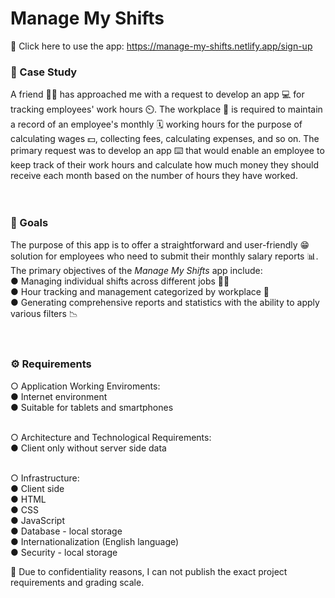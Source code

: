 # Manage My Shifts
🌠 Click here to use the app: https://manage-my-shifts.netlify.app/sign-up

### 📄 Case Study
A friend 🙍‍♂️ has approached me with a request to develop an app 💻 for tracking employees' work hours ⏲️. The workplace 🏢 is required to maintain a record of an employee's monthly 🗓️ working hours for the purpose of calculating wages 💵, collecting fees, calculating expenses, and so on. The primary request was to develop an app ⌨️ that would enable an employee to keep track of their work hours and calculate how much money they should receive each month based on the number of hours they have worked.
<br><br><br>

### 🎯 Goals
The purpose of this app is to offer a straightforward and user-friendly 😁 solution for employees who need to submit their monthly salary reports 📊. The primary objectives of the _Manage My Shifts_ app include:<br>
● Managing individual shifts across different jobs 👨‍🏭<br>
● Hour tracking and management categorized by workplace 🏢<br>
● Generating comprehensive reports and statistics with the ability to apply various filters 📉
<br><br><br>

### ⚙️ Requirements
○ Application Working Enviroments:<br>
  ● Internet environment<br>
  ● Suitable for tablets and smartphones <br><br>

○ Architecture and Technological Requirements:<br>
  ● Client only without server side data<br><br>

○ Infrastructure: <br>
  ● Client side <br>
  ● HTML <br>
  ● CSS <br>
  ● JavaScript <br>
  ● Database - local storage <br>
  ● Internationalization (English language)<br>
  ● Security - local storage

🚫 Due to confidentiality reasons, I can not publish the exact project requirements and grading scale.
